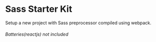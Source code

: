 # Sass Starter Kit

Setup a new project with Sass preprocessor compiled using webpack. 

###### Batteries(reactjs) not included
